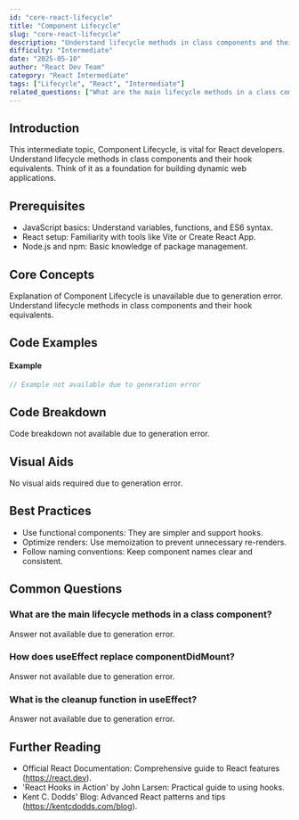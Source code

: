 ```yaml
---
id: "core-react-lifecycle"
title: "Component Lifecycle"
slug: "core-react-lifecycle"
description: "Understand lifecycle methods in class components and their hook equivalents."
difficulty: "Intermediate"
date: "2025-05-10"
author: "React Dev Team"
category: "React Intermediate"
tags: ["Lifecycle", "React", "Intermediate"]
related_questions: ["What are the main lifecycle methods in a class component?", "How does useEffect replace componentDidMount?", "What is the cleanup function in useEffect?"]
---
```


## Introduction

This intermediate topic, Component Lifecycle, is vital for React developers. Understand lifecycle methods in class components and their hook equivalents. Think of it as a foundation for building dynamic web applications.

## Prerequisites

- JavaScript basics: Understand variables, functions, and ES6 syntax.
- React setup: Familiarity with tools like Vite or Create React App.
- Node.js and npm: Basic knowledge of package management.

## Core Concepts

Explanation of Component Lifecycle is unavailable due to generation error. Understand lifecycle methods in class components and their hook equivalents.

## Code Examples

#### Example
```jsx
// Example not available due to generation error
```

## Code Breakdown

Code breakdown not available due to generation error.

## Visual Aids

No visual aids required due to generation error.

## Best Practices

- Use functional components: They are simpler and support hooks.
- Optimize renders: Use memoization to prevent unnecessary re-renders.
- Follow naming conventions: Keep component names clear and consistent.

## Common Questions

### What are the main lifecycle methods in a class component?

Answer not available due to generation error.

### How does useEffect replace componentDidMount?

Answer not available due to generation error.

### What is the cleanup function in useEffect?

Answer not available due to generation error.

## Further Reading

- Official React Documentation: Comprehensive guide to React features (https://react.dev).
- 'React Hooks in Action' by John Larsen: Practical guide to using hooks.
- Kent C. Dodds' Blog: Advanced React patterns and tips (https://kentcdodds.com/blog).
